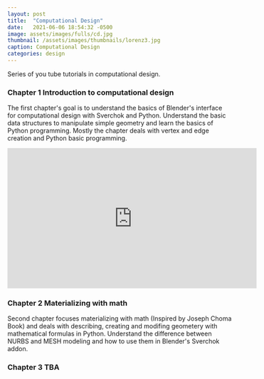 ```yaml
---
layout: post
title:  "Computational Design"
date:   2021-06-06 18:54:32 -0500
image: assets/images/fulls/cd.jpg
thumbnail: /assets/images/thumbnails/lorenz3.jpg
caption: Computational Design
categories: design
---
```


Series of you tube tutorials in computational design.

### Chapter 1 Introduction to computational design

The first chapter's goal is to understand the basics of Blender's interface for computational design with Sverchok and Python. Understand the basic data structures to manipulate simple geometry and learn the basics of Python programming. Mostly the chapter deals with vertex and edge creation and Python basic programming. 

<iframe width="560" height="315" src="https://www.youtube.com/embed/videoseries?list=PLci9ZcluzNLoRcoZGMugT3x0n0r2vrYMQ" title="YouTube video player" frameborder="0" allow="accelerometer; autoplay; clipboard-write; encrypted-media; gyroscope; picture-in-picture" allowfullscreen></iframe>

### Chapter 2 Materializing with math

Second chapter focuses materializing with math (Inspired by Joseph Choma Book) and deals with describing, creating and modifing geometery with mathematical formulas in Python. Understand the difference between NURBS and MESH modeling and how to use them in Blender's Sverchok addon.

### Chapter 3 TBA
 
